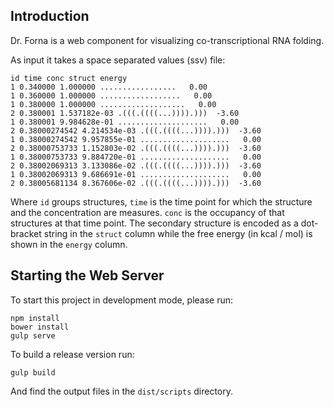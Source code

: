 ## Introduction

Dr. Forna is a web component for visualizing co-transcriptional RNA folding.

As input it takes a space separated values (ssv) file:

    id time conc struct energy
    1 0.340000 1.000000 .................   0.00
    1 0.360000 1.000000 ..................   0.00
    1 0.380000 1.000000 ...................   0.00
    2 0.380001 1.537182e-03 .(((.((((...)))).)))  -3.60
    1 0.380001 9.984628e-01 ....................   0.00
    2 0.38000274542 4.214534e-03 .(((.((((...)))).)))  -3.60
    1 0.38000274542 9.957855e-01 ....................   0.00
    2 0.38000753733 1.152803e-02 .(((.((((...)))).)))  -3.60
    1 0.38000753733 9.884720e-01 ....................   0.00
    2 0.38002069313 3.133086e-02 .(((.((((...)))).)))  -3.60
    1 0.38002069313 9.686691e-01 ....................   0.00
    2 0.38005681134 8.367606e-02 .(((.((((...)))).)))  -3.60

Where `id` groups structures, `time` is the time point for which the structure and the
concentration are measures. `conc` is the occupancy of that structures at that time point.
The secondary structure is encoded as a dot-bracket string in the `struct` column while
the free energy (in kcal / mol) is shown in the `energy` column.

## Starting the Web Server

To start this project in development mode, please run:

    npm install
    bower install
    gulp serve

To build a release version run:

    gulp build

And find the output files in the `dist/scripts` directory.

